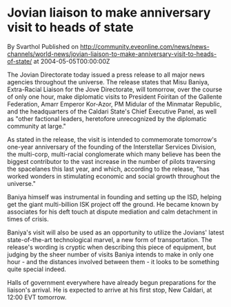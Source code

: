 # Jovian liaison to make anniversary visit to heads of state
By Svarthol
Published on http://community.eveonline.com/news/news-channels/world-news/jovian-liaison-to-make-anniversary-visit-to-heads-of-state/ at 2004-05-05T00:00:00Z

The Jovian Directorate today issued a press release to all major news agencies throughout the universe. The release states that Misu Baniya, Extra-Racial Liaison for the Jove Directorate, will tomorrow, over the course of only one hour, make diplomatic visits to President Foiritan of the Gallente Federation, Amarr Emperor Kor-Azor, PM Midular of the Minmatar Republic, and the headquarters of the Caldari State's Chief Executive Panel, as well as "other factional leaders, heretofore unrecognized by the diplomatic community at large."  
  
As stated in the release, the visit is intended to commemorate tomorrow's one-year anniversary of the founding of the Interstellar Services Division, the multi-corp, multi-racial conglomerate which many believe has been the biggest contributor to the vast increase in the number of pilots traversing the spacelanes this last year, and which, according to the release, "has worked wonders in stimulating economic and social growth throughout the universe."  
  
Baniya himself was instrumental in founding and setting up the ISD, helping get the giant multi-billion ISK project off the ground. He became known by associates for his deft touch at dispute mediation and calm detachment in times of crisis.   
  
Baniya's visit will also be used as an opportunity to utilize the Jovians' latest state-of-the-art technological marvel, a new form of transportation. The release's wording is cryptic when describing this piece of equipment, but judging by the sheer number of visits Baniya intends to make in only one hour - and the distances involved between them - it looks to be something quite special indeed.  
  
Halls of government everywhere have already begun preparations for the liaison's arrival. He is expected to arrive at his first stop, New Caldari, at 12:00 EVT tomorrow.

